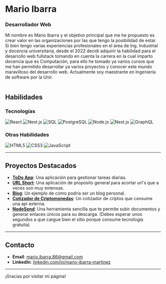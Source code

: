 # Mario Ibarra

### Desarrollador Web

Mi nombre es Mario Ibarra y el objetivo principal que me he propuesto es crear valor en las organizaciones por las que tengo la posibilidad de estar. Si bien tengo varias experiencias profesionales en el área de Ing. Industrial y docencia universitaria, desde el 2022 decidí adquirir la habilidad para el desarrollo web fullstack tomando en cuenta la carrera en la cual imparto docencia que es Computación, para ello he tomado ya varios cursos que me han permitido desarrollar ya varios proyectos y conocer este mundo maravilloso del desarrollo web. Actualmente soy maestrante en Ingeniería de software por la Unir.
~~~

~~~
## Habilidades

### Tecnologías

![React](https://img.shields.io/badge/React-61DAFB?style=flat&logo=react&logoColor=black) ![Next.js](https://img.shields.io/badge/Next.js-000000?style=flat&logo=next.js&logoColor=white) ![SQL](https://img.shields.io/badge/SQL-4479A1?style=flat&logo=sqlite&logoColor=white) ![PostgreSQL](https://img.shields.io/badge/PostgreSQL-336791?style=flat&logo=postgresql&logoColor=white) ![Node.js](https://img.shields.io/badge/Node.js-8CC84B?style=flat&logo=nodedotjs&logoColor=white) ![Nest.js](https://img.shields.io/badge/NestJS-E0234E?style=flat&logo=nestjs&logoColor=white) ![GraphQL](https://img.shields.io/badge/GraphQL-E10098?style=flat&logo=graphql&logoColor=white)

### Otras Habilidades

![HTML5](https://img.shields.io/badge/HTML5-E34F26?style=flat&logo=html5&logoColor=white) ![CSS3](https://img.shields.io/badge/CSS3-1572B6?style=flat&logo=css3&logoColor=white) ![JavaScript](https://img.shields.io/badge/JavaScript-F7DF1E?style=flat&logo=javascript&logoColor=black)

---

## Proyectos Destacados

- **[ToDo App](https://todotask23bymaim.netlify.app)**: Una aplicación para gestionar tareas diarias.
- **[URL Short](https://react-6fe97.web.app)**: Una aplicación de propósito general para acortar url's que a veces son muy extensas.
- **[Blog](https://blogstatic.netlify.app/)**: Un ejemplo de cómo podría ser un blog personal.
- **[Cotizador de Criptomonedas](https://cotizador-criptos-23.netlify.app/)**: Un cotizador de criptos que consume una api externa.
- **[NodeSend](https://nodesendfrontend-next.vercel.app/)**: Una herramienta sencilla que te permite subir documentos y generar enlaces únicos para su descarga. (Debes esperar unos segundos a que cargue bien el sitio porque consume tecnología gratuita)

---

## Contacto

- **Email**: [mario.ibarra.86@gmail.com](mailto:mario.ibarra.86@gmail.com)
- **LinkedIn**: [linkedin.com/in/mario-ibarra-martinez](https://linkedin.com/in/mario-ibarra-martinez)

---

¡Gracias por visitar mi página!
